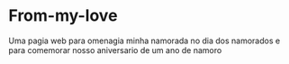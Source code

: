 # From-my-love
Uma pagia web para omenagia minha namorada no dia dos namorados e para comemorar nosso aniversario de um ano de namoro
